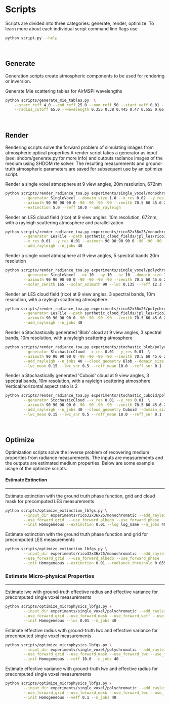 # Scripts 
Scripts are divided into three categories: generate, render, optimize.
To learn more about each individual script command line flags use
```sh
python script.py --help
```
&nbsp;

## Generate
Generation scripts create atmospheric components to be used for rendering or inversion.

Generate Mie scattering tables for AirMSPI wavelengths
```sh
python scripts/generate_mie_tables.py  \
    --start_reff 4.0 --end_reff 25.0 --num_reff 50 --start_veff 0.01 --end_veff 0.2 --num veff 50 \
    --radius_cutoff 65.0 --wavelength 0.355 0.38 0.445 0.47 0.555 0.66 0.865 0.935
```

&nbsp;

## Render
Rendering scripts solve the forward problem of simulating images from atmospheric optical properties
A render script takes a generator as input (see: shdom/generate.py for more info) and outputs radiance images of the medium using SHDOM rte solver. The resulting measurements and ground-truth atmospheric parameters are saved for subsequent use by an optimize script.

Render a single voxel atmosphere at 9 view angles, 20m resolution, 672nm
```sh
python scripts/render_radiance_toa.py experiments/single_voxel/monochromatic 0.672\
        --generator SingleVoxel --domain_size 1.0 --x_res 0.02 --y_res 0.02 --nx 10 --ny 10 --nz 10  \
        --azimuth 90 90 90 90 0 -90 -90 -90 -90 --zenith 70.5 60 45.6 26.1 0.0 26.1 45.6 60 70.5 \
        --extinction 5.0 --reff 10.0 --add_rayleigh
```

Render an LES cloud field (rico) at 9 view angles, 10m resolution, 672nm, with a rayleigh scattering atmosphere and parallelization
```sh
python scripts/render_radiance_toa.py experiments/rico32x36x25/monochromatic 0.672 \
        --generator LesFile --path synthetic_cloud_fields/jpl_les/rico32x36x25.txt \
        --x_res 0.01 --y_res 0.01 --azimuth 90 90 90 90 0 -90 -90 -90 -90 --zenith 70.5 60 45.6 26.1 0.0 26.1 45.6 60 70.5 \
        --add_rayleigh --n_jobs 40
```

Render a single voxel atmosphere at 9 view angles, 5 spectral bands 20m resolution
```sh
python scripts/render_radiance_toa.py experiments/single_voxel/polychromatic 0.935 0.865  0.672 0.55 0.445\
        --generator SingleVoxel --nx 10 --ny 10 --nz 10 --domain_size 1.0 --x_res 0.02 --y_res 0.02 \
        --azimuth 90 90 90 90 0 -90 -90 -90 -90 --zenith 70.5 60 45.6 26.1 0.0 26.1 45.6 60 70.5 \
        --solar_zenith 165 --solar_azimuth 90 --lwc 0.135 --reff 12.3 --veff 0.1 --add_rayleigh --n_jobs 40
```        
        
Render an LES cloud field (rico) at 9 view angles, 3 spectral bands, 10m resolution, with a rayleigh scattering atmosphere
```sh
python scripts/render_radiance_toa.py experiments/rico32x36x25/polychromatic 0.672 0.55 0.445 \
        --generator LesFile --path synthetic_cloud_fields/jpl_les/rico32x36x25.txt --x_res 0.01 --y_res 0.01 \
        --azimuth 90 90 90 90 0 -90 -90 -90 -90 --zenith 70.5 60 45.6 26.1 0.0 26.1 45.6 60 70.5 \
        --add_rayleigh --n_jobs 40
```
Render a Stochastically generated 'Blob' cloud at 9 view angles, 3 spectral bands, 10m resolution, with a rayleigh scattering atmosphere
```sh
python scripts/render_radiance_toa.py experiments/stochastic_blob/polychromatic 0.672 0.55 0.445 \
        --generator StochasticCloud --x_res 0.01 --y_res 0.01  \
        --azimuth 90 90 90 90 0 -90 -90 -90 -90 --zenith 70.5 60 45.6 26.1 0.0 26.1 45.6 60 70.5 \
        --add_rayleigh --n_jobs 40 --cloud_geometry Blob --domain_size 1.0 --nx 25 --ny 25 --nz 25 --beta -1.6667 \
        --lwc_mean 0.15 --lwc_snr 0.5 --reff_mean 10.0 --reff_snr 0.1 --solar_zenith 135 --aspect_ratio 1.0
```

Render a Stochastically generated 'Cuboid' cloud at 9 view angles, 3 spectral bands, 10m resolution, with a rayleigh scattering atmosphere. Vertical:horizontal aspect ratio is 2
```sh
python scripts/render_radiance_toa.py experiments/stochastic_cuboid/polychromatic 0.672 0.55 0.445 \
        --generator StochasticCloud --x_res 0.01 --y_res 0.01  \
        --azimuth 90 90 90 90 0 -90 -90 -90 -90 --zenith 70.5 60 45.6 26.1 0.0 26.1 45.6 60 70.5 \
        --add_rayleigh --n_jobs 40 --cloud_geometry Cuboid --domain_size 1.0 --nx 25 --ny 25 --nz 25 --beta -1.6667 \
        --lwc_mean 0.15 --lwc_snr 0.5 --reff_mean 10.0 --reff_snr 0.1 --solar_zenith 135 --aspect_ratio 2.0
```

&nbsp;

## Optimize

Optimization scripts solve the inverse problem of recovering medium properties from radiance measurements. 
The inputs are measurements and the outputs are estimated medium properties. Below are some example usage of the optimize scripts.

#### Estimate Extinction

---
Estimate extinction with the ground truth phase function, grid and cloud mask for precomputed LES measurements
```sh
python scripts/optimize_extinction_lbfgs.py \
        --input_dir experiments/rico32x36x25/monochromatic --add_rayleigh \
        --use_forward_grid  --use_forward_albedo --use_forward_phase  --use_forward_mask \
        --init Homogeneous --extinction 0.01 --log log_name --n_jobs 40 
```  
        
Estimate extinction with the ground truth phase function and grid for precomputed LES measurements
```sh 
python scripts/optimize_extinction_lbfgs.py \
        --input_dir experiments/rico32x36x25/monochromatic --add_rayleigh \
        --use_forward_grid  --use_forward_albedo --use_forward_phase   \
        --init Homogeneous --extinction 0.01 --radiance_threshold 0.055 --log log_name --n_jobs 40 
```

### Estimate Micro-physical Properties

---
Estimate lwc with ground-truth effective radius and effective variance for precomputed single voxel measurements
```sh
python scripts/optimize_microphysics_lbfgs.py \
        --input_dir experiments/single_voxel/polychromatic --add_rayleigh \
        --use_forward_grid --use_forward_mask --use_forward_veff --use_forward_reff \
        --init Homogeneous --lwc 0.01 --n_jobs 40
```
 
Estimate effective radius with ground-truth lwc and effective variance for precomputed single voxel  measurements
```sh
python scripts/optimize_microphysics_lbfgs.py \
        --input_dir experiments/single_voxel/polychromatic --add_rayleigh \
        --use_forward_grid --use_forward_mask --use_forward_lwc --use_forward_veff \
        --init Homogeneous --reff 10.0 --n_jobs 40 
```
    
Estimate effective variance with ground-truth lwc and effective radius for precomputed single voxel  measurements
```sh
python scripts/optimize_microphysics_lbfgs.py \
        --input_dir experiments/single_voxel/polychromatic --add_rayleigh \
        --use_forward_grid --use_forward_mask --use_forward_lwc --use_forward_reff \
        --init Homogeneous --veff 0.1 --n_jobs 40 
```